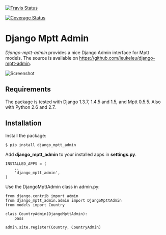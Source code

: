 [![Travis Status](https://secure.travis-ci.org/leukeleu/django-mptt-admin.png)](http://travis-ci.org/leukeleu/django-mptt-admin)

[![Coverage Status](https://coveralls.io/repos/leukeleu/django-mptt-admin/badge.png?branch=master)](https://coveralls.io/r/leukeleu/django-mptt-admin)

Django Mptt Admin
=================

*Django-mptt-admin* provides a nice Django Admin interface for Mptt models. The source is available on https://github.com/leukeleu/django-mptt-admin.

![Screenshot](https://raw.github.com/leukeleu/django-mptt-admin/master/screenshot.png)

Requirements
------------

The package is tested with Django 1.3.7, 1.4.5 and 1.5, and Mptt 0.5.5. Also with Python 2.6 and 2.7.

Installation
------------

Install the package:

    $ pip install django_mptt_admin

Add **django_mptt_admin** to your installed apps in **settings.py**.

    INSTALLED_APPS = (
        ..
        'django_mptt_admin',
    )

Use the DjangoMpttAdmin class in admin.py:

    from django.contrib import admin
    from django_mptt_admin.admin import DjangoMpttAdmin
    from models import Country

    class CountryAdmin(DjangoMpttAdmin):
        pass

    admin.site.register(Country, CountryAdmin)